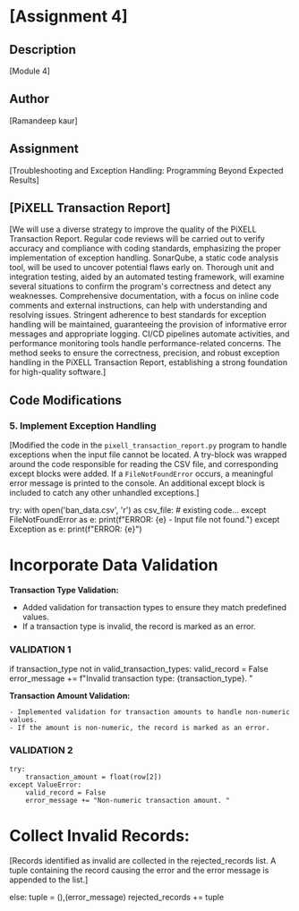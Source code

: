 # [Assignment 4]

## Description
[Module 4]

## Author
[Ramandeep kaur]

## Assignment
[Troubleshooting and Exception Handling: Programming Beyond Expected Results]

## [PiXELL Transaction Report]
[We will use a diverse strategy to improve the quality of the PiXELL Transaction Report. Regular code reviews will be carried out to verify accuracy and compliance with coding standards, emphasizing the proper implementation of exception handling. SonarQube, a static code analysis tool, will be used to uncover potential flaws early on. Thorough unit and integration testing, aided by an automated testing framework, will examine several situations to confirm the program's correctness and detect any weaknesses. Comprehensive documentation, with a focus on inline code comments and external instructions, can help with understanding and resolving issues. Stringent adherence to best standards for exception handling will be maintained, guaranteeing the provision of informative error messages and appropriate logging. CI/CD pipelines automate activities, and performance monitoring tools handle performance-related concerns. The method seeks to ensure the correctness, precision, and robust exception handling in the PiXELL Transaction Report, establishing a strong foundation for high-quality software.]

## Code Modifications
### 5. Implement Exception Handling

[Modified the code in the `pixell_transaction_report.py` program to handle exceptions when the input file cannot be located. A try-block was wrapped around the code responsible for reading the CSV file, and corresponding except blocks were added. If a `FileNotFoundError` occurs, a meaningful error message is printed to the console. An additional except block is included to catch any other unhandled exceptions.]

try:
    with open('ban_data.csv', 'r') as csv_file:
        # existing code...
except FileNotFoundError as e:
    print(f"ERROR: {e} - Input file not found.")
except Exception as e:
    print(f"ERROR: {e}")
    

# Incorporate Data Validation

**Transaction Type Validation:**
   - Added validation for transaction types to ensure they match predefined values.
   - If a transaction type is invalid, the record is marked as an error.

 ### VALIDATION 1 ###
   if transaction_type not in valid_transaction_types:
       valid_record = False
       error_message += f"Invalid transaction type: {transaction_type}. "

**Transaction Amount Validation:**

    - Implemented validation for transaction amounts to handle non-numeric values.
    - If the amount is non-numeric, the record is marked as an error.
    
### VALIDATION 2 ###
    try:
        transaction_amount = float(row[2])
    except ValueError:
        valid_record = False
        error_message += "Non-numeric transaction amount. "

# Collect Invalid Records:

[Records identified as invalid are collected in the rejected_records list.
A tuple containing the record causing the error and the error message is appended to the list.]

else:
    tuple = (),(error_message)
    rejected_records += tuple